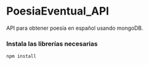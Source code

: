 # PoesiaEventual_API
API para obtener poesía en español usando mongoDB.

### Instala las librerías necesarias
```npm install```
